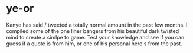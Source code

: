 # ye-or

Kanye has said / tweeted a totally normal amount in the past few months. I compiled some of the one liner bangers from his beautiful dark twisted mind to create a simlpe to game. Test your knowledge and see if you can guess if a quote is from him, or one of his personal hero's from the past.
